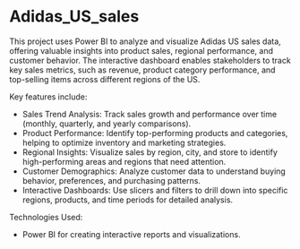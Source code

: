 # Adidas_US_sales
This project uses Power BI to analyze and visualize Adidas US sales data, offering valuable insights into product sales, regional performance, and customer behavior. The interactive dashboard enables stakeholders to track key sales metrics, such as revenue, product category performance, and top-selling items across different regions of the US.

Key features include:
- Sales Trend Analysis: Track sales growth and performance over time (monthly, quarterly, and yearly comparisons).
- Product Performance: Identify top-performing products and categories, helping to optimize inventory and marketing strategies.
- Regional Insights: Visualize sales by region, city, and store to identify high-performing areas and regions that need attention.
- Customer Demographics: Analyze customer data to understand buying behavior, preferences, and purchasing patterns.
- Interactive Dashboards: Use slicers and filters to drill down into specific regions, products, and time periods for detailed analysis.

Technologies Used:
- Power BI for creating interactive reports and visualizations.
